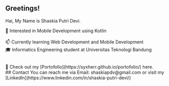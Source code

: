 ## Greetings!
Hai, My Name is Shaskia Putri Devi.

🌱 Interested in Mobile Development using Kotlin<br><br>
📫 Currently learning Web Development and Mobile Development<br>
🎓 Informatics Engineering student at Universitas Teknologi Bandung<br>

<br>
🔗 Check out my [Portofolio](https://syxherr.github.io/portofolio/) here.
<br>
## Contact
You can reach me via Email: shaskiapdv@gmail.com or visit my [LinkedIn](https://www.linkedin.com/in/shaskia-putri-devi/)
